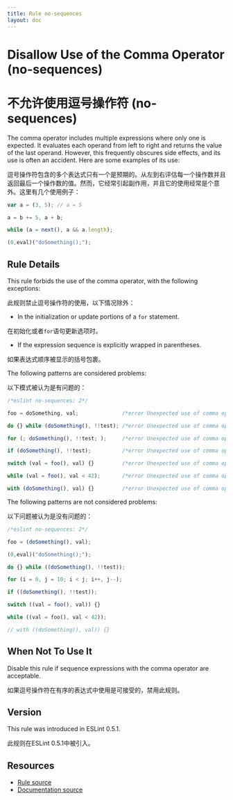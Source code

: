 ```yaml
---
title: Rule no-sequences
layout: doc
---
```

<!-- Note: No pull requests accepted for this file. See README.md in the root directory for details. -->
# Disallow Use of the Comma Operator (no-sequences)

# 不允许使用逗号操作符 (no-sequences)

The comma operator includes multiple expressions where only one is expected. It evaluates each operand from left to right and returns the value of the last operand. However, this frequently obscures side effects, and its use is often an accident. Here are some examples of its use:

逗号操作符包含的多个表达式只有一个是预期的。从左到右评估每一个操作数并且返回最后一个操作数的值。然而，它经常引起副作用，并且它的使用经常是个意外。这里有几个使用例子：

```js
var a = (3, 5); // a = 5

a = b += 5, a + b;

while (a = next(), a && a.length);

(0,eval)("doSomething();");
```

## Rule Details

This rule forbids the use of the comma operator, with the following exceptions:

此规则禁止逗号操作符的使用，以下情况除外：

* In the initialization or update portions of a `for` statement.

在初始化或者`for`语句更新选项时。

* If the expression sequence is explicitly wrapped in parentheses.

如果表达式顺序被显示的括号包裹。

The following patterns are considered problems:

以下模式被认为是有问题的：

```js
/*eslint no-sequences: 2*/

foo = doSomething, val;              /*error Unexpected use of comma operator.*/

do {} while (doSomething(), !!test); /*error Unexpected use of comma operator.*/

for (; doSomething(), !!test; );     /*error Unexpected use of comma operator.*/

if (doSomething(), !!test);          /*error Unexpected use of comma operator.*/

switch (val = foo(), val) {}         /*error Unexpected use of comma operator.*/

while (val = foo(), val < 42);       /*error Unexpected use of comma operator.*/

with (doSomething(), val) {}         /*error Unexpected use of comma operator.*/
```

The following patterns are not considered problems:

以下问题被认为是没有问题的：

```js
/*eslint no-sequences: 2*/

foo = (doSomething(), val);

(0,eval)("doSomething();");

do {} while ((doSomething(), !!test));

for (i = 0, j = 10; i < j; i++, j--);

if ((doSomething(), !!test));

switch ((val = foo(), val)) {}

while ((val = foo(), val < 42));

// with ((doSomething(), val)) {}
```

## When Not To Use It

Disable this rule if sequence expressions with the comma operator are acceptable.

如果逗号操作符在有序的表达式中使用是可接受的，禁用此规则。

## Version

This rule was introduced in ESLint 0.5.1.

此规则在ESLint 0.5.1中被引入。

## Resources

* [Rule source](https://github.com/eslint/eslint/tree/master/lib/rules/no-sequences.js)
* [Documentation source](https://github.com/eslint/eslint/tree/master/docs/rules/no-sequences.md)
